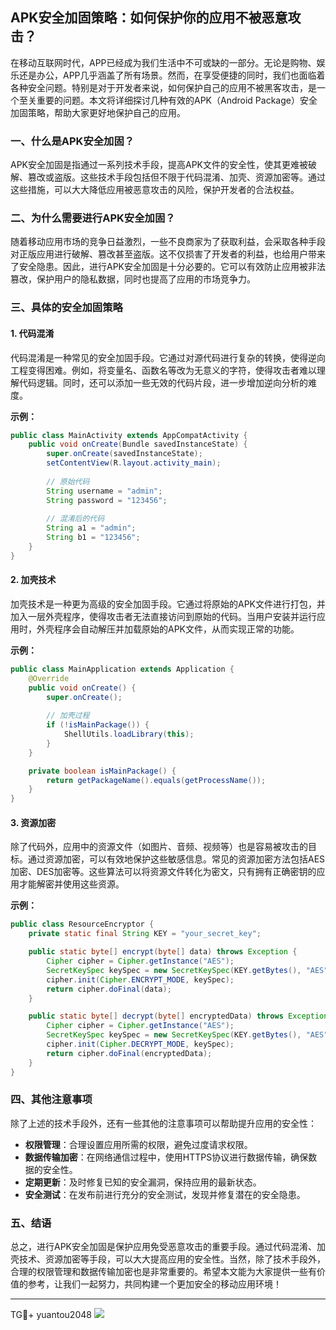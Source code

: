 ## APK安全加固策略：如何保护你的应用不被恶意攻击？

在移动互联网时代，APP已经成为我们生活中不可或缺的一部分。无论是购物、娱乐还是办公，APP几乎涵盖了所有场景。然而，在享受便捷的同时，我们也面临着各种安全问题。特别是对于开发者来说，如何保护自己的应用不被黑客攻击，是一个至关重要的问题。本文将详细探讨几种有效的APK（Android Package）安全加固策略，帮助大家更好地保护自己的应用。

### 一、什么是APK安全加固？

APK安全加固是指通过一系列技术手段，提高APK文件的安全性，使其更难被破解、篡改或盗版。这些技术手段包括但不限于代码混淆、加壳、资源加密等。通过这些措施，可以大大降低应用被恶意攻击的风险，保护开发者的合法权益。

### 二、为什么需要进行APK安全加固？

随着移动应用市场的竞争日益激烈，一些不良商家为了获取利益，会采取各种手段对正版应用进行破解、篡改甚至盗版。这不仅损害了开发者的利益，也给用户带来了安全隐患。因此，进行APK安全加固是十分必要的。它可以有效防止应用被非法篡改，保护用户的隐私数据，同时也提高了应用的市场竞争力。

### 三、具体的安全加固策略

#### 1. 代码混淆

代码混淆是一种常见的安全加固手段。它通过对源代码进行复杂的转换，使得逆向工程变得困难。例如，将变量名、函数名等改为无意义的字符，使得攻击者难以理解代码逻辑。同时，还可以添加一些无效的代码片段，进一步增加逆向分析的难度。

**示例：**
```java
public class MainActivity extends AppCompatActivity {
    public void onCreate(Bundle savedInstanceState) {
        super.onCreate(savedInstanceState);
        setContentView(R.layout.activity_main);
        
        // 原始代码
        String username = "admin";
        String password = "123456";
        
        // 混淆后的代码
        String a1 = "admin";
        String b1 = "123456";
    }
}
```

#### 2. 加壳技术

加壳技术是一种更为高级的安全加固手段。它通过将原始的APK文件进行打包，并加入一层外壳程序，使得攻击者无法直接访问到原始的代码。当用户安装并运行应用时，外壳程序会自动解压并加载原始的APK文件，从而实现正常的功能。

**示例：**
```java
public class MainApplication extends Application {
    @Override
    public void onCreate() {
        super.onCreate();
        
        // 加壳过程
        if (!isMainPackage()) {
            ShellUtils.loadLibrary(this);
        }
    }

    private boolean isMainPackage() {
        return getPackageName().equals(getProcessName());
    }
}
```

#### 3. 资源加密

除了代码外，应用中的资源文件（如图片、音频、视频等）也是容易被攻击的目标。通过资源加密，可以有效地保护这些敏感信息。常见的资源加密方法包括AES加密、DES加密等。这些算法可以将资源文件转化为密文，只有拥有正确密钥的应用才能解密并使用这些资源。

**示例：**
```java
public class ResourceEncryptor {
    private static final String KEY = "your_secret_key";

    public static byte[] encrypt(byte[] data) throws Exception {
        Cipher cipher = Cipher.getInstance("AES");
        SecretKeySpec keySpec = new SecretKeySpec(KEY.getBytes(), "AES");
        cipher.init(Cipher.ENCRYPT_MODE, keySpec);
        return cipher.doFinal(data);
    }

    public static byte[] decrypt(byte[] encryptedData) throws Exception {
        Cipher cipher = Cipher.getInstance("AES");
        SecretKeySpec keySpec = new SecretKeySpec(KEY.getBytes(), "AES");
        cipher.init(Cipher.DECRYPT_MODE, keySpec);
        return cipher.doFinal(encryptedData);
    }
}
```

### 四、其他注意事项

除了上述的技术手段外，还有一些其他的注意事项可以帮助提升应用的安全性：

- **权限管理**：合理设置应用所需的权限，避免过度请求权限。
- **数据传输加密**：在网络通信过程中，使用HTTPS协议进行数据传输，确保数据的安全性。
- **定期更新**：及时修复已知的安全漏洞，保持应用的最新状态。
- **安全测试**：在发布前进行充分的安全测试，发现并修复潜在的安全隐患。

### 五、结语

总之，进行APK安全加固是保护应用免受恶意攻击的重要手段。通过代码混淆、加壳技术、资源加密等手段，可以大大提高应用的安全性。当然，除了技术手段外，合理的权限管理和数据传输加密也是非常重要的。希望本文能为大家提供一些有价值的参考，让我们一起努力，共同构建一个更加安全的移动应用环境！

---

TG💪+ yuantou2048  ![](https://github.com/user-attachments/assets/cf57a8bb-a08e-43c1-ad82-039f33c64200)